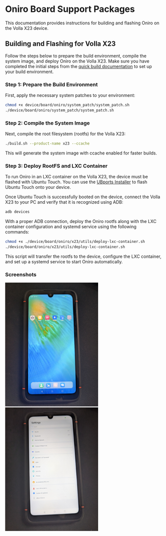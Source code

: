 # Oniro Board Support Packages

This documentation provides instructions for building and flashing Oniro on the Volla X23 device.

## Building and Flashing for Volla X23

Follow the steps below to prepare the build environment, compile the system image, and deploy Oniro on the Volla X23. Make sure you have completed the initial steps from the [quick build documentation](https://docs.oniroproject.org/quick-build.html) to set up your build environment.

### Step 1: Prepare the Build Environment

First, apply the necessary system patches to your environment:

```bash
chmod +x device/board/oniro/system_patch/system_patch.sh
./device/board/oniro/system_patch/system_patch.sh
```

### Step 2: Compile the System Image

Next, compile the root filesystem (rootfs) for the Volla X23:

```bash
./build.sh --product-name x23 --ccache
```

This will generate the system image with ccache enabled for faster builds.

### Step 3: Deploy RootFS and LXC Container

To run Oniro in an LXC container on the Volla X23, the device must be flashed with Ubuntu Touch. You can use the [UBports Installer](https://devices.ubuntu-touch.io/device/vidofnir/) to flash Ubuntu Touch onto your device.

Once Ubuntu Touch is successfully booted on the device, connect the Volla X23 to your PC and verify that it is recognized using ADB:

```bash
adb devices
```

With a proper ADB connection, deploy the Oniro rootfs along with the LXC container configuration and systemd service using the following commands:

```bash
chmod +x ./device/board/oniro/x23/utils/deploy-lxc-container.sh
./device/board/oniro/x23/utils/deploy-lxc-container.sh
```

This script will transfer the rootfs to the device, configure the LXC container, and set up a systemd service to start Oniro automatically.

### Screenshots
<img src="./images/screenshot-launcher.jpg" alt="launcher on volla x23" width="300"/>
<img src="./images/screenshot-settings.jpg" alt="settings on volla x23" width="300"/>